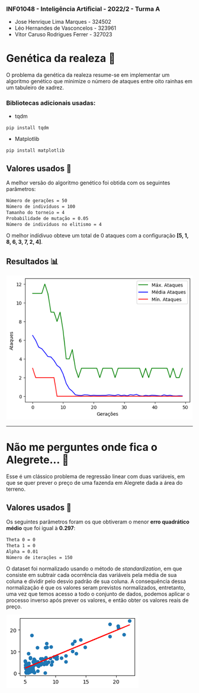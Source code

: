 
### INF01048 - Inteligência Artificial - 2022/2 - Turma A

- Jose Henrique Lima Marques - 324502<br>
- Léo Hernandes de Vasconcelos - 323961<br>
- Vítor Caruso Rodrigues Ferrer - 327023

# Genética da realeza 👑

O problema da genética da realeza resume-se em implementar um algoritmo genético que minimize o número de ataques entre oito rainhas em um tabuleiro de xadrez.

### Bibliotecas adicionais usadas:
- tqdm
```
pip install tqdm
```
- Matplotlib
```
pip install matplotlib
```

## Valores usados 🔢

A melhor versão do algoritmo genético foi obtida com os seguintes parâmetros:
```
Número de gerações = 50
Número de indivíduos = 100
Tamanho do torneio = 4
Probabilidade de mutação = 0.05
Número de indivíduos no elitismo = 4
```
O melhor indídivuo obteve um total de 0 ataques com a configuração **[5, 1, 8, 6, 3, 7, 2, 4]**.
## Resultados 📊

![graph](ga.png)

***

# Não me perguntes onde fica o Alegrete... 🤔

Esse é um clássico problema de regressão linear com duas variáveis, em que se quer prever o preço de uma fazenda em Alegrete dada a área do terreno. 

## Valores usados 🔢

Os seguintes parâmetros foram os que obtiveram o menor **erro quadrático médio** que foi igual à **0.297**:
```
Theta 0 = 0
Theta 1 = 0
Alpha = 0.01
Número de iterações = 150
```
O dataset foi normalizado usando o método de *standardization*, em que consiste em subtrair cada ocorrência das variáveis pela média de sua coluna e dividir pelo desvio padrão de sua coluna. A consequência dessa normalização é que os valores seram previstos normalizados, entretanto, uma vez que temos acesso a todo o conjunto de dados, podemos aplicar o processo inverso após prever os valores, e então obter os valores reais de preço.

![graph](line.png)

